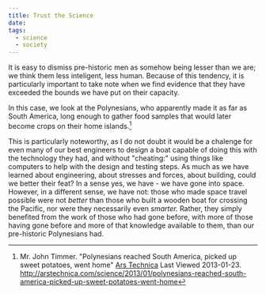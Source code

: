 ```yaml
---
title: Trust the Science
date: 
tags:
  - science
  - society
---
```


It is easy to dismiss pre-historic men as somehow being lesser than we are; we think them less inteligent, less human.  Because of this tendency, it is particularly important to take note when we find evidence that they have exceeded the bounds we have put on their capacity.

In this case, we look at the Polynesians, who apparently made it as far as South America, long enough to gather food samples that would later become crops on their home islands.[^20130123-1]

[^20130123-1]: Mr. John Timmer.  "Polynesians reached South America, picked up sweet potatoes, went home"  [Ars Technica](http://www.arstechnica.com) Last Viewed 2013-01-23.  <http://arstechnica.com/science/2013/01/polynesians-reached-south-america-picked-up-sweet-potatoes-went-home>

This is particularly noteworthy, as I do not doubt it would be a chalenge for even many of our best engineers to design a boat capable of doing this with the technology they had, and without "cheating:" using things like computers to help with the design and testing steps.  As much as we have learned about engineering, about stresses and forces, about building, could we better their feat?  In a sense yes, we have - we have gone into space.  However, in a different sense, we have not: those who made space travel possible were not *better* than those who built a wooden boat for crossing the Pacific, nor were they necessarily even *smarter.*  Rather, they simply benefited from the work of those who had gone before, with more of those having gone before and more of that knowledge available to them, than our pre-historic Polynesians had.
